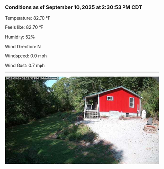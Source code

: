 ### Conditions as of September 10, 2025 at 2:30:53 PM CDT 

Temperature: 82.70 &deg;F

Feels like: 82.70 &deg;F

Humidity: 52%

Wind Direction: N

Windspeed: 0.0 mph

Wind Gust: 0.7 mph

---

<img src="./images/latest.jpeg"/>

